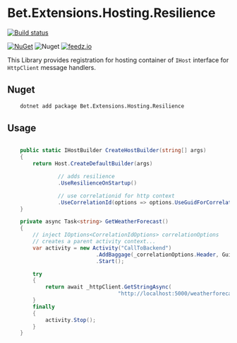 ﻿# Bet.Extensions.Hosting.Resilience

[![Build status](https://ci.appveyor.com/api/projects/status/tmqs7xbq1aqee3md/branch/master?svg=true)](https://ci.appveyor.com/project/kdcllc/bet-extensions-resilience/branch/master)

[![NuGet](https://img.shields.io/nuget/v/Bet.Extensions.Hosting.Resilience.svg)](https://www.nuget.org/packages?q=Bet.Extensions.Hosting.Resilience)
![Nuget](https://img.shields.io/nuget/dt/Bet.Extensions.Hosting.Resilience)
[![feedz.io](https://img.shields.io/badge/endpoint.svg?url=https://f.feedz.io/kdcllc/bet-extensions-resilience/shield/Bet.Extensions.Hosting.Resilience/latest)](https://f.feedz.io/kdcllc/bet-extensions-resilience/packages/Bet.Extensions.Hosting.Resilience/latest/download)


This Library provides registration for hosting container of `IHost` interface for `HttpClient` message handlers.

## Nuget

```cmd
    dotnet add package Bet.Extensions.Hosting.Resilience
```

## Usage

```csharp

    public static IHostBuilder CreateHostBuilder(string[] args)
    {
        return Host.CreateDefaultBuilder(args)

                // adds resilience
                .UseResilienceOnStartup()

                // use correlationid for http context
                .UseCorrelationId(options => options.UseGuidForCorrelationId = true);
    }

    private async Task<string> GetWeatherForecast()
    {
        // inject IOptions<CorrelationIdOptions> correlationOptions
        // creates a parent activity context...
        var activity = new Activity("CallToBackend")
                            .AddBaggage(_correlationOptions.Header, Guid.NewGuid().ToString())
                            .Start();

        try
        {
            return await _httpClient.GetStringAsync(
                                   "http://localhost:5000/weatherforecastproxy");
        }
        finally
        {
            activity.Stop();
        }
    }
```